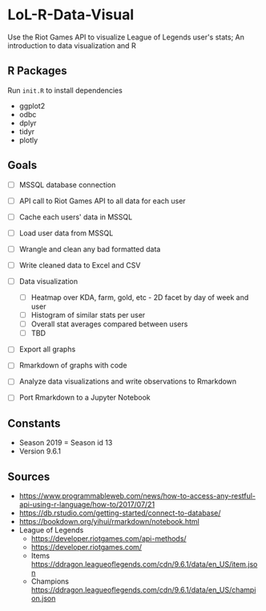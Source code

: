 # LoL-R-Data-Visual


Use the Riot Games API to visualize League of Legends user's stats; An introduction to data visualization and R


## R Packages
Run ```init.R``` to install dependencies
* ggplot2
* odbc
* dplyr
* tidyr
* plotly


## Goals
- [ ] MSSQL database connection
- [ ] API call to Riot Games API to all data for each user
- [ ] Cache each users' data in MSSQL
- [ ] Load user data from MSSQL
- [ ] Wrangle and clean any bad formatted data
- [ ] Write cleaned data to Excel and CSV
- [ ] Data visualization
  - [ ] Heatmap over KDA, farm, gold, etc - 2D facet by day of week and user
  - [ ] Histogram of similar stats per user
  - [ ] Overall stat averages compared between users
  - [ ] TBD
- [ ] Export all graphs
- [ ] Rmarkdown of graphs with code
- [ ] Analyze data visualizations and write observations to Rmarkdown
- [ ] Port Rmarkdown to a Jupyter Notebook


## Constants
* Season 2019 = Season id 13
* Version 9.6.1


## Sources
* https://www.programmableweb.com/news/how-to-access-any-restful-api-using-r-language/how-to/2017/07/21
* https://db.rstudio.com/getting-started/connect-to-database/
* https://bookdown.org/yihui/rmarkdown/notebook.html
* League of Legends
  * https://developer.riotgames.com/api-methods/
  * https://developer.riotgames.com/
  * Items https://ddragon.leagueoflegends.com/cdn/9.6.1/data/en_US/item.json
  * Champions https://ddragon.leagueoflegends.com/cdn/9.6.1/data/en_US/champion.json
